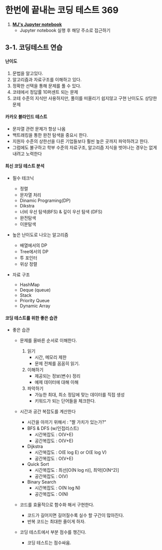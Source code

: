 # 한번에 끝내는 코딩 테스트 369

1. [**MJ's Jupyter notebook**](http://localhost:8888/tree/Jupyter/%EC%9E%90%EB%A3%8C%EA%B5%AC%EC%A1%B0_%EC%9E%90%EB%A3%8C_20210426)
    - Jupyter notebook 실행 후 해당 주소로 접근하기

## 3-1. 코딩테스트 연습
#### 난이도
1. 문법을 알고있다.
2. 알고리즘과 자료구조를 이해하고 있다.
3. 정확한 선택을 통해 문제를 풀 수 있다.
4. 코테에서 정답률 10퍼센트 되는 문제
5. 코테 수준의 지식만 사용하지만, 풀이를 떠올리기 쉽지않고 구현 난이도도 상당한 문제

#### 카카오 블라인드 테스트
- 문자열 관련 문제가 항상 나옴
- 백트래킹을 통한 완전 탐색을 중요시 한다.
- 지원자 수준의 상한선을 다른 기업들보다 훨씬 높은 곳까지 파악하려고 한다.
- 그럼에도 불구하고 학부 수준의 자료구조, 알고리즘 지식을 벗어나는 경우는 없게 내려고 노력한다

#### 최신 코딩 테스트 분석
- 필수 테크닉
   - 정렬
   - 문자열 처리
   - Dinamic Programing(DP)
   - Dikstra
   - 너비 우선 탐색(BFS) & 깊이 우선 탐색 (DFS)
   - 완전탐색
   - 이분탐색
   
- 높은 난이도로 나오는 알고리즘
   - 배열에서의 DP
   - Tree에서의 DP
   - 투 포인터
   - 위상 정렬
   
- 자료 구조
   - HashMap
   - Deque (queue)
   - Stack
   - Priority Queue
   - Dynamic Array
   
#### 코딩 테스트를 위한 좋은 습관
- 좋은 습관
   - 문제를 올바른 순서로 이해한다.
      1. 읽기
         - 시간, 메모리 제한
         - 문제 전체를 꼼꼼히 읽기.
      2. 이해하기
         - 제공되는 정보(변수) 정리
         - 예제 데이터에 대해 이해
      3. 파악하기
         - 가능한 최대, 최소 정답에 맞는 데이터를 직접 생성
         - 키워드가 되는 단어들을 체크한다.
   - 시간과 공간 복잡도를 계산한다
     - 시간을 아끼기 위해서 : "짤 가치가 있는가?"
      - BFS & DFS (w/인접리스트)
         - 시간복잡도 : O(V+E)
         - 공간복잡도 : O(V+E)
      - Dijkstra
         - 시간복잡도 : O(E log E) or O(E log V)
         - 공간복잡도 : O(V+E)
      - Quick Sort
         - 시간복잡도 : 최선[O(N log n)], 최악[O(N^2)]
         - 공간복잡도 : O(V)
      - Binary Search
         - 시간복잡도 : O(N log N)
         - 공간복잡도 : O(N)
      
   - 코드를 효율적으로 함수화 해서 구현한다.
      - 코드가 길어지면 길어질수록 실수 할 구간이 많아진다.
      - 반복 코드는 최대한 줄이게 하자.
   
   - 코딩 테스트에서 부분 점수를 챙긴다.
      - 코딩 테스트는 점수싸움.